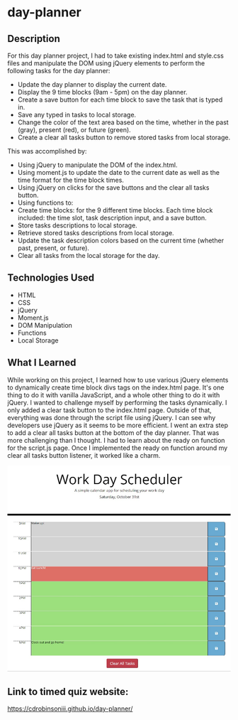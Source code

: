 # day-planner

## Description
For this day planner project, I had to take existing index.html and style.css files and manipulate the DOM using jQuery elements to perform the following tasks for the day planner: 
    <ul>
        <li>Update the day planner to display the current date.</li>
        <li>Display the 9 time blocks (9am - 5pm) on the day planner.</li>
        <li>Create a save button for each time block to save the task that is typed in.</li>
        <li>Save any typed in tasks to local storage.</li>
        <li>Change the color of the text area based on the time, whether in the past (gray), present (red), or future (green).
        <li>Create a clear all tasks button to remove stored tasks from local storage.</li>
    </ul>
    
This was accomplished by: 
    <ul>
        <li>Using jQuery to manipulate the DOM of the index.html.</li>
        <li>Using moment.js to update the date to the current date as well as the time format for the time block times.</li>
        <li>Using jQuery on clicks for the save buttons and the clear all tasks button.</li>
        <li>Using functions to:</li>
        <li>Create time blocks: for the 9 different time blocks. Each time block included: the time slot, task description input, and a save button.</li>
        <li>Store tasks descriptions to local storage.</li>
        <li>Retrieve stored tasks descriptions from local storage.</li>
        <li>Update the task description colors based on the current time (whether past, present, or future).</li>
        <li>Clear all tasks from the local storage for the day.</li>
    </ul>

## Technologies Used
<ul>
    <li>HTML</li>
    <li>CSS</li>
    <li>jQuery</li>
    <li>Moment.js</li>
    <li>DOM Manipulation</li>
    <li>Functions</li>
    <li>Local Storage</li>
</ul>

## What I Learned

While working on this project, I learned how to use various jQuery elements to dynamically create time block divs tags on the index.html page. It's one thing to do it with vanilla JavaScript, and a whole other thing to do it with jQuery. I wanted to challenge myself by performing the tasks dynamically. I only added a clear task button to the index.html page. Outside of that, everything was done through the script file using jQuery. I can see why developers use jQuery as it seems to be more efficient. I went an extra step to add a clear all tasks button at the bottom of the day planner. That was more challenging than I thought. I had to learn about the ready on function for the script.js page. Once I implemented the ready on function around my clear all tasks button listener, it worked like a charm.

![Here is a screenshot of the day planner.](./assets/images/ScreenShot_Day_Planner.jpg)

## Link to timed quiz website:
https://cdrobinsoniii.github.io/day-planner/